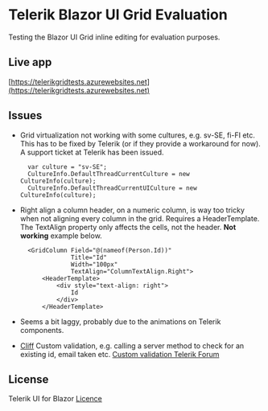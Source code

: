 # Telerik Blazor UI Grid Evaluation

Testing the Blazor UI Grid inline editing for evaluation purposes.

## Live app

[https://telerikgridtests.azurewebsites.net](https://telerikgridtests.azurewebsites.net)

## Issues

* Grid virtualization not working with some cultures, e.g. sv-SE, fi-FI etc. This has to be fixed by Telerik (or if they provide a workaround for now). A support ticket at Telerik has been issued.

        var culture = "sv-SE";
        CultureInfo.DefaultThreadCurrentCulture = new CultureInfo(culture);
        CultureInfo.DefaultThreadCurrentUICulture = new CultureInfo(culture);
        
* Right align a column header, on a numeric column, is way too tricky when not aligning every column in the grid. Requires a HeaderTemplate. The TextAlign property only affects the cells, not the header. __Not working__ example below. 
        
        <GridColumn Field="@(nameof(Person.Id))"
                    Title="Id"
                    Width="100px"
                    TextAlign="ColumnTextAlign.Right">
            <HeaderTemplate>
                <div style="text-align: right">
                    Id
                </div>
            </HeaderTemplate>
        
* Seems a bit laggy, probably due to the animations on Telerik components.
* [Cliff](https://en.wikipedia.org/wiki/Cliff_Barnes) Custom validation, e.g. calling a server method to check for an existing id, email taken etc. [Custom validation Telerik Forum](https://feedback.telerik.com/blazor/1447439-is-there-a-way-to-implement-custom-validation-in-a-blazor-telerik-grid-when-pressing-save-update-command-button-if-not-is-there-plans-on-providing-custom-validation-as-a-feature-in-the-near-future)

## License
Telerik UI for Blazor [Licence](https://www.telerik.com/purchase/license-agreement/blazor-ui)
